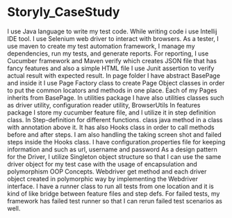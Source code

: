 # Storyly_CaseStudy
I use Java language to write my test code. While writing code i use Intellij IDE tool.
I use Selenium web driver to interact with browsers. As a tester, I use maven to create 
my test automation framework, I manage my dependencies, run my tests, and generate reports.
For reporting, I use Cucumber framework and Maven verify which creates JSON file that has fancy 
features and also a simple HTML file I use Junit assertion to verify actual result with expected result. 
In page folder I have abstract BasePage and inside it I use Page Factory class to create Page Object classes 
in order to put the common locators and methods in one place. Each of my Pages inherits from BasePage.
In utilities package I have also utilities classes such as driver utility, configuration reader utility, 
BrowserUtils In features package I store my cucumber feature file, and I utilize it in step definition class. 
In Step-definition for different functions. class java method in a class with annotation above it.
It has also Hooks class in order to call methods before and after steps. 
I am also handling the taking screen shot and failed steps inside the Hooks class. 
I have configuration.properties file for keeping information and such as url, username and password 
As a design pattern for the Driver, I utilize Singleton object structure so that I can use the same 
driver object for my test case with the usage of encapsulation and polymorphism OOP Concepts. 
Webdriver get method and each driver object created in polymorphic way by implementing the Webdriver interface. 
I have a runner class to run all tests from one location and it is kind of like bridge between feature files and step defs. 
For failed tests, my framework has failed test runner so that I can rerun failed test scenarios as well.
